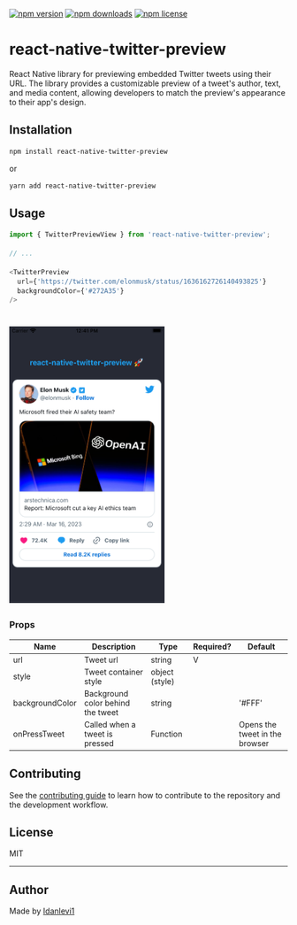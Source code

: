 [![npm version](https://img.shields.io/npm/v/react-native-twitter-preview.svg)](https://www.npmjs.com/package/react-native-twitter-preview)
[![npm downloads](https://img.shields.io/npm/dm/react-native-twitter-preview.svg)](https://www.npmjs.com/package/react-native-twitter-preview) 
[![npm license](https://img.shields.io/npm/l/react-native-twitter-preview.svg)](https://www.npmjs.com/package/react-native-twitter-preview) 

# react-native-twitter-preview

React Native library for previewing embedded Twitter tweets using their URL. The library provides a customizable preview of a tweet's author, text, and media content, allowing developers to match the preview's appearance to their app's design.


## Installation

```sh
npm install react-native-twitter-preview
```
or 
```sh
yarn add react-native-twitter-preview
```

## Usage

```js
import { TwitterPreviewView } from 'react-native-twitter-preview';

// ...

<TwitterPreview
  url={'https://twitter.com/elonmusk/status/1636162726140493825'}
  backgroundColor={'#272A35'}
/>
```

<h1>
 <img height='500' src="./example/assets/screenshot.png" /><br/>
</h1>

### Props

| Name            | Description                       | Type           | Required?                      | Default                        |
| --------------- | --------------------------------- | -------------- | ------------------------------ | ------------------------------ |
| url             | Tweet url                         | string         | V                              |                                |
| style           | Tweet container style             | object (style) |                                |                                |
| backgroundColor | Background color behind the tweet | string         |                                | '#FFF'                         |
| onPressTweet    | Called when a tweet is pressed    | Function       |                                | Opens the tweet in the browser |

## Contributing

See the [contributing guide](CONTRIBUTING.md) to learn how to contribute to the repository and the development workflow.

## License

MIT

---

## Author

Made by [Idanlevi1](https://github.com/idanlevi1)

